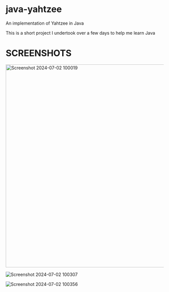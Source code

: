 # java-yahtzee
An implementation of Yahtzee in Java

This is a short project I undertook over a few days to help me learn Java

# SCREENSHOTS
<img width="646" alt="Screenshot 2024-07-02 100019" src="https://github.com/kaylebaker/java-yahtzee/assets/113021039/c5a6e49f-7bd1-4fe7-aa1b-7a5d2e87d2f7">

![Screenshot 2024-07-02 100307](https://github.com/kaylebaker/java-yahtzee/assets/113021039/b0a375dc-7d6d-412d-ac31-f22c0270da56)

![Screenshot 2024-07-02 100356](https://github.com/kaylebaker/java-yahtzee/assets/113021039/dd56638b-0fd4-4834-83d2-9d9cbb5be900)
